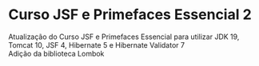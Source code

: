 # Curso JSF e Primefaces Essencial 2

Atualização do Curso JSF e Primefaces Essencial para utilizar JDK 19, Tomcat 10, JSF 4, Hibernate 5 e Hibernate Validator 7 <br/>
Adição da biblioteca Lombok
